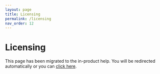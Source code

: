 ```yaml
---
layout: page
title: Licensing
permalink: /licensing
nav_order: 12
---
```


# Licensing
This page has been migrated to the in-product help. You will be redirected automatically or you can [click here](https://docs.securex.security.cisco.com/Orchestration-Help/Content/licensing.html).

<meta http-equiv="refresh" content="1; url=https://docs.securex.security.cisco.com/Orchestration-Help/Content/licensing.html">
